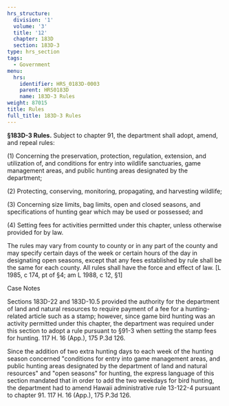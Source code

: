```yaml
---
hrs_structure:
  division: '1'
  volume: '3'
  title: '12'
  chapter: 183D
  section: 183D-3
type: hrs_section
tags:
  - Government
menu:
  hrs:
    identifier: HRS_0183D-0003
    parent: HRS0183D
    name: 183D-3 Rules
weight: 87015
title: Rules
full_title: 183D-3 Rules
---
```

**§183D-3 Rules.** Subject to chapter 91, the department shall adopt, amend, and repeal rules:

(1) Concerning the preservation, protection, regulation, extension, and utilization of, and conditions for entry into wildlife sanctuaries, game management areas, and public hunting areas designated by the department;

(2) Protecting, conserving, monitoring, propagating, and harvesting wildlife;

(3) Concerning size limits, bag limits, open and closed seasons, and specifications of hunting gear which may be used or possessed; and

(4) Setting fees for activities permitted under this chapter, unless otherwise provided for by law.

The rules may vary from county to county or in any part of the county and may specify certain days of the week or certain hours of the day in designating open seasons, except that any fees established by rule shall be the same for each county. All rules shall have the force and effect of law. [L 1985, c 174, pt of §4; am L 1988, c 12, §1]

Case Notes

Sections 183D-22 and 183D-10.5 provided the authority for the department of land and natural resources to require payment of a fee for a hunting-related article such as a stamp; however, since game bird hunting was an activity permitted under this chapter, the department was required under this section to adopt a rule pursuant to §91-3 when setting the stamp fees for hunting. 117 H. 16 (App.), 175 P.3d 126.

Since the addition of two extra hunting days to each week of the hunting season concerned "conditions for entry into game management areas, and public hunting areas designated by the department of land and natural resources" and "open seasons" for hunting, the express language of this section mandated that in order to add the two weekdays for bird hunting, the department had to amend Hawaii administrative rule 13-122-4 pursuant to chapter 91\. 117 H. 16 (App.), 175 P.3d 126.